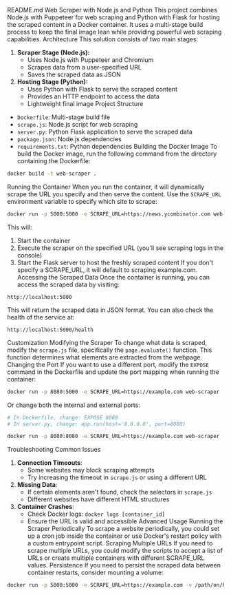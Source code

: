 README.md
Web Scraper with Node.js and Python
This project combines Node.js with Puppeteer for web scraping and Python with Flask for hosting the scraped content in a Docker container. It uses a multi-stage build process to keep the final image lean while providing powerful web scraping capabilities.
Architecture
This solution consists of two main stages:
1. **Scraper Stage (Node.js):**
   * Uses Node.js with Puppeteer and Chromium
   * Scrapes data from a user-specified URL
   * Saves the scraped data as JSON
2. **Hosting Stage (Python):**
   * Uses Python with Flask to serve the scraped content
   * Provides an HTTP endpoint to access the data
   * Lightweight final image
Project Structure
* `Dockerfile`: Multi-stage build file
* `scrape.js`: Node.js script for web scraping
* `server.py`: Python Flask application to serve the scraped data
* `package.json`: Node.js dependencies
* `requirements.txt`: Python dependencies
Building the Docker Image
To build the Docker image, run the following command from the directory containing the Dockerfile:

```bash
docker build -t web-scraper .

```

Running the Container
When you run the container, it will dynamically scrape the URL you specify and then serve the content. Use the `SCRAPE_URL` environment variable to specify which site to scrape:

```bash
docker run -p 5000:5000 -e SCRAPE_URL=https://news.ycombinator.com web-scraper

```

This will:
1. Start the container
2. Execute the scraper on the specified URL (you'll see scraping logs in the console)
3. Start the Flask server to host the freshly scraped content
If you don't specify a SCRAPE_URL, it will default to scraping example.com.
Accessing the Scraped Data
Once the container is running, you can access the scraped data by visiting:

```
http://localhost:5000

```

This will return the scraped data in JSON format.
You can also check the health of the service at:

```
http://localhost:5000/health

```

Customization
Modifying the Scraper
To change what data is scraped, modify the `scrape.js` file, specifically the `page.evaluate()` function. This function determines what elements are extracted from the webpage.
Changing the Port
If you want to use a different port, modify the `EXPOSE` command in the Dockerfile and update the port mapping when running the container:

```bash
docker run -p 8080:5000 -e SCRAPE_URL=https://example.com web-scraper

```

Or change both the internal and external ports:

```bash
# In Dockerfile, change: EXPOSE 8080
# In server.py, change: app.run(host='0.0.0.0', port=8080)

docker run -p 8080:8080 -e SCRAPE_URL=https://example.com web-scraper

```

Troubleshooting
Common Issues
1. **Connection Timeouts**:
   * Some websites may block scraping attempts
   * Try increasing the timeout in `scrape.js` or using a different URL
2. **Missing Data**:
   * If certain elements aren't found, check the selectors in `scrape.js`
   * Different websites have different HTML structures
3. **Container Crashes**:
   * Check Docker logs: `docker logs [container_id]`
   * Ensure the URL is valid and accessible
Advanced Usage
Running the Scraper Periodically
To scrape a website periodically, you could set up a cron job inside the container or use Docker's restart policy with a custom entrypoint script.
Scraping Multiple URLs
If you need to scrape multiple URLs, you could modify the scripts to accept a list of URLs or create multiple containers with different SCRAPE_URL values.
Persistence
If you need to persist the scraped data between container restarts, consider mounting a volume:

```bash
docker run -p 5000:5000 -e SCRAPE_URL=https://example.com -v /path/on/host:/app/data web-scraper

```